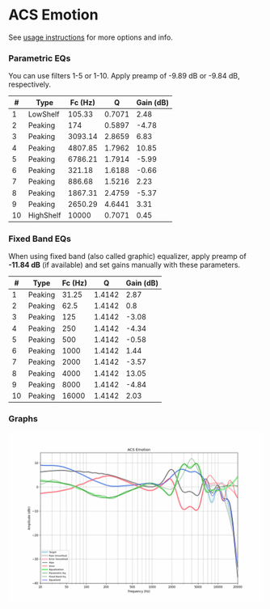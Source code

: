 # ACS Emotion
See [usage instructions](https://github.com/jaakkopasanen/AutoEq#usage) for more options and info.

### Parametric EQs
You can use filters 1-5 or 1-10. Apply preamp of -9.89 dB or -9.84 dB, respectively.

|   # | Type      |   Fc (Hz) |      Q |   Gain (dB) |
|-----|-----------|-----------|--------|-------------|
|   1 | LowShelf  |    105.33 | 0.7071 |        2.48 |
|   2 | Peaking   |    174    | 0.5897 |       -4.78 |
|   3 | Peaking   |   3093.14 | 2.8659 |        6.83 |
|   4 | Peaking   |   4807.85 | 1.7962 |       10.85 |
|   5 | Peaking   |   6786.21 | 1.7914 |       -5.99 |
|   6 | Peaking   |    321.18 | 1.6188 |       -0.66 |
|   7 | Peaking   |    886.68 | 1.5216 |        2.23 |
|   8 | Peaking   |   1867.31 | 2.4759 |       -5.37 |
|   9 | Peaking   |   2650.29 | 4.6441 |        3.31 |
|  10 | HighShelf |  10000    | 0.7071 |        0.45 |

### Fixed Band EQs
When using fixed band (also called graphic) equalizer, apply preamp of **-11.84 dB** (if available) and set gains manually with these parameters.

|   # | Type    |   Fc (Hz) |      Q |   Gain (dB) |
|-----|---------|-----------|--------|-------------|
|   1 | Peaking |     31.25 | 1.4142 |        2.87 |
|   2 | Peaking |     62.5  | 1.4142 |        0.8  |
|   3 | Peaking |    125    | 1.4142 |       -3.08 |
|   4 | Peaking |    250    | 1.4142 |       -4.34 |
|   5 | Peaking |    500    | 1.4142 |       -0.58 |
|   6 | Peaking |   1000    | 1.4142 |        1.44 |
|   7 | Peaking |   2000    | 1.4142 |       -3.57 |
|   8 | Peaking |   4000    | 1.4142 |       13.05 |
|   9 | Peaking |   8000    | 1.4142 |       -4.84 |
|  10 | Peaking |  16000    | 1.4142 |        2.03 |

### Graphs
![](./ACS%20Emotion.png)
